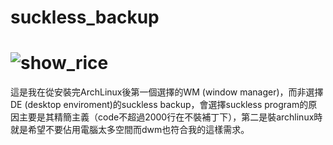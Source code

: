 # suckless_backup

# ![show_rice](https://github.com/YSW0630/suckless_backup/assets/95664509/87b5630a-972a-46e7-b470-caf4e4e4542e)

這是我在從安裝完ArchLinux後第一個選擇的WM (window manager)，而非選擇DE (desktop enviroment)的suckless backup，會選擇suckless program的原因主要是其精簡主義（code不超過2000行在不裝補丁下），第二是裝archlinux時就是希望不要佔用電腦太多空間而dwm也符合我的這樣需求。
